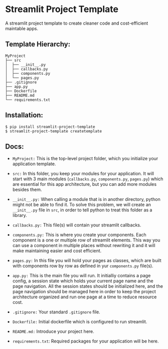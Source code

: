 # Streamlit Project Template

A streamlit project template to create cleaner code and cost-efficient maintable apps. 

## Template Hierarchy:
    MyProject
    ├── src
    │  ├── __init__.py 
    │  ├── callbacks.py
    │  ├── components.py
    │  └── pages.py
    ├── .gitignore
    ├── app.py
    ├── Dockerfile
    ├── README.md
    └── requirements.txt

## Installation:
```
$ pip install streamlit-project-template
$ streamlit-project-template createtemplate
```


## Docs:
- `MyProject:` This is the top-level project folder, which you initialize your application template.

- `src:` In this folder, you keep your modules for your application. It will start with 3 main modules (`callbacks.py`, `components.py`, `pages.py`) which are essential for this app architecture, but you can add more modules besides them.

- `__init__.py:` When calling a module that is in another directory, python might not be able to find it. To solve this problem, we will create an `__init__.py` file in `src`, in order to tell python to treat this folder as a library.

- `callbacks.py:` This file(s) will contain your streamlit callbacks.

- `components.py:` This is where you create your components. Each component is a one or multiple row of streamlit elements. This way you can use a component in multiple places without rewriting it and it will make maintaining easier and cost efficient.

- `pages.py:` In this file you will hold your pages as classes, which are built with components row by row as defined in yur `components.py` file(s).

- `app.py:` This is the main file you will run. It initialliy contains a page config, a session state which holds your current page name and the page navigation. All the session states should be initialized here, and the page navigation should be managed here in order to keep the project architecture organized and run one page at a time to reduce resource cost.

- `.gitignore:` Your standard `.gitignore` file.

- `Dockerfile:` Initial dockerfile which is configured to run streamlit.

- `README.md:` Introduce your project here.

- `requirements.txt`: Required packages for your application will be here.
